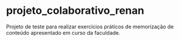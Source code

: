 # projeto_colaborativo_renan
Projeto de teste para realizar exercícios práticos de memorização de conteúdo apresentado em curso da faculdade.
